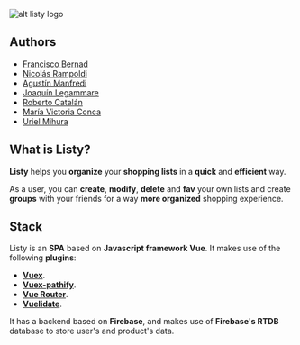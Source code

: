 ![alt listy logo](fitness-hub-app/src/assets/images/longlogonobg.png)
## Authors
- [Francisco Bernad](https://github.com/FrBernad)
- [Nicolás Rampoldi](https://github.com/NicolasRampoldi) 
- [Agustín Manfredi](https://github.com/imanfredi)
- [Joaquín Legammare](https://github.com/JoacoLega)
- [Roberto Catalán](https://github.com/rcatalan98)
- [María Victoria Conca](https://github.com/Mickyconca)
- [Uriel Mihura](https://github.com/uri-99)

## What is Listy?
**Listy** helps you **organize** your **shopping lists** in a **quick** and **efficient** way.

As a user, you can **create**, **modify**, **delete** and **fav** your own lists and create **groups** with your friends for a way **more organized** shopping experience. 

## Stack
Listy is an **SPA** based on **Javascript framework Vue**. It makes use of 
the following **plugins**:
- [**Vuex**](https://vuex.vuejs.org/).
- [**Vuex-pathify**](https://github.com/davestewart/vuex-pathify).
- [**Vue Router**](https://router.vuejs.org/).
- [**Vuelidate**](https://vuelidate.js.org/#sub-basic-usage).

It has a backend based on **Firebase**, and makes use of **Firebase's RTDB** database to store user's and product's data.
